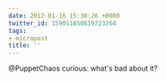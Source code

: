 ```yaml
---
date: 2012-01-16 15:38:26 +0000
twitter_id: 159011650819723264
tags:
- micropost
title: ''
---
```


@PuppetChaos curious: what's bad about it?
